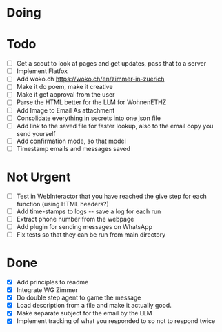 # Doing

# Todo
- [ ] Get a scout to look at pages and get updates, pass that to a server
- [ ] Implement Flatfox
- [ ] Add woko.ch https://woko.ch/en/zimmer-in-zuerich
- [ ] Make it do poem, make it creative
- [ ] Make it get approval from the user
- [ ] Parse the HTML better for the LLM for WohnenETHZ
- [ ] Add Image to Email As attachment
- [ ] Consolidate everything in secrets into one json file
- [ ] Add link to the saved file for faster lookup, also to the email copy you send yourself
- [ ] Add confirmation mode, so that model
- [ ] Timestamp emails and messages saved

# Not Urgent
- [ ] Test in WebInteractor that you have reached the give step for each function (using HTML headers?)
- [ ] Add time-stamps to logs -- save a log for each run
- [ ] Extract phone number from the webpage
- [ ] Add plugin for sending messages on WhatsApp
- [ ] Fix tests so that they can be run from main directory

# Done
- [x] Add principles to readme
- [x] Integrate WG Zimmer
- [x] Do double step agent to game the message
- [x] Load description from a file and make it actually good.
- [x] Make separate subject for the email by the LLM
- [x] Implement tracking of what you responded to so not to respond twice